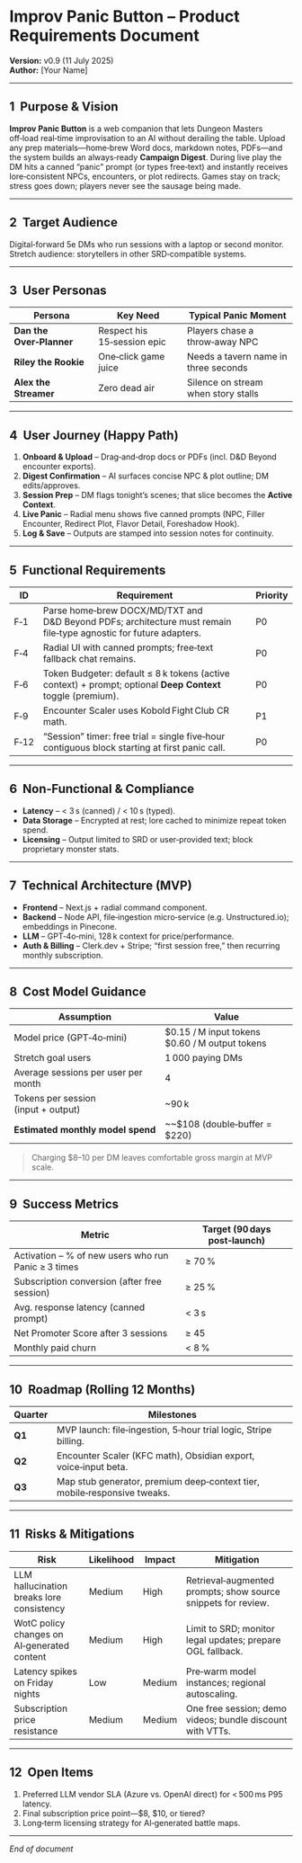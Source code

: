 # Improv Panic Button – Product Requirements Document  
**Version:** v0.9 (11 July 2025)  
**Author:** [Your Name]

---

## 1  Purpose & Vision  
**Improv Panic Button** is a web companion that lets Dungeon Masters off‑load real‑time improvisation to an AI without derailing the table. Upload any prep materials—home‑brew Word docs, markdown notes, PDFs—and the system builds an always‑ready **Campaign Digest**. During live play the DM hits a canned “panic” prompt (or types free‑text) and instantly receives lore‑consistent NPCs, encounters, or plot redirects. Games stay on track; stress goes down; players never see the sausage being made.

---

## 2  Target Audience  
Digital‑forward 5e DMs who run sessions with a laptop or second monitor. Stretch audience: storytellers in other SRD‑compatible systems.

---

## 3  User Personas  

| Persona             | Key Need                     | Typical Panic Moment                           |
|---------------------|------------------------------|------------------------------------------------|
| **Dan the Over‑Planner** | Respect his 15‑session epic | Players chase a throw‑away NPC                 |
| **Riley the Rookie**    | One‑click game juice        | Needs a tavern name in three seconds           |
| **Alex the Streamer**   | Zero dead air               | Silence on stream when story stalls            |

---

## 4  User Journey (Happy Path)  

1. **Onboard & Upload** – Drag‑and‑drop docs or PDFs (incl. D&D Beyond encounter exports).  
2. **Digest Confirmation** – AI surfaces concise NPC & plot outline; DM edits/approves.  
3. **Session Prep** – DM flags tonight’s scenes; that slice becomes the **Active Context**.  
4. **Live Panic** – Radial menu shows five canned prompts (NPC, Filler Encounter, Redirect Plot, Flavor Detail, Foreshadow Hook).  
5. **Log & Save** – Outputs are stamped into session notes for continuity.

---

## 5  Functional Requirements  

| ID   | Requirement                                                                                                            | Priority |
|------|------------------------------------------------------------------------------------------------------------------------|----------|
| F‑1  | Parse home‑brew DOCX/MD/TXT and D&D Beyond PDFs; architecture must remain file‑type agnostic for future adapters.      | P0       |
| F‑4  | Radial UI with canned prompts; free‑text fallback chat remains.                                                        | P0       |
| F‑6  | Token Budgeter: default ≤ 8 k tokens (active context) + prompt; optional **Deep Context** toggle (premium).            | P0       |
| F‑9  | Encounter Scaler uses Kobold Fight Club CR math.                                                                       | P1       |
| F‑12 | “Session” timer: free trial = single five‑hour contiguous block starting at first panic call.                          | P0       |

---

## 6  Non‑Functional & Compliance  

* **Latency** – \< 3 s (canned) / \< 10 s (typed).  
* **Data Storage** – Encrypted at rest; lore cached to minimize repeat token spend.  
* **Licensing** – Output limited to SRD or user‑provided text; block proprietary monster stats.  

---

## 7  Technical Architecture (MVP)  

* **Frontend** – Next.js + radial command component.  
* **Backend** – Node API, file‑ingestion micro‑service (e.g. Unstructured.io); embeddings in Pinecone.  
* **LLM** – GPT‑4o‑mini, 128 k context for price/performance.  
* **Auth & Billing** – Clerk.dev + Stripe; “first session free,” then recurring monthly subscription.  

---

## 8  Cost Model Guidance  

| Assumption                               | Value                          |
|------------------------------------------|--------------------------------|
| Model price (GPT‑4o‑mini)                | \$0.15 / M input tokens<br>\$0.60 / M output tokens |
| Stretch goal users                       | 1 000 paying DMs               |
| Average sessions per user per month      | 4                              |
| Tokens per session (input + output)      | ~90 k                          |
| **Estimated monthly model spend**        | ~~\$108 (double‑buffer = \$220) |


> Charging \$8–10 per DM leaves comfortable gross margin at MVP scale.

---

## 9  Success Metrics  

| Metric                                              | Target (90 days post‑launch) |
|-----------------------------------------------------|------------------------------|
| Activation – % of new users who run Panic ≥ 3 times | ≥ 70 %                       |
| Subscription conversion (after free session)        | ≥ 25 %                       |
| Avg. response latency (canned prompt)               | \< 3 s                       |
| Net Promoter Score after 3 sessions                 | ≥ 45                         |
| Monthly paid churn                                  | \< 8 %                       |

---

## 10  Roadmap (Rolling 12 Months)  

| Quarter | Milestones                                                                        |
|---------|-----------------------------------------------------------------------------------|
| **Q1**  | MVP launch: file‑ingestion, 5‑hour trial logic, Stripe billing.                    |
| **Q2**  | Encounter Scaler (KFC math), Obsidian export, voice‑input beta.                   |
| **Q3**  | Map stub generator, premium deep‑context tier, mobile‑responsive tweaks.          |

---

## 11  Risks & Mitigations  

| Risk                                        | Likelihood | Impact | Mitigation                                                     |
|---------------------------------------------|------------|--------|----------------------------------------------------------------|
| LLM hallucination breaks lore consistency   | Medium     | High   | Retrieval‑augmented prompts; show source snippets for review.  |
| WotC policy changes on AI‑generated content | Medium     | High   | Limit to SRD; monitor legal updates; prepare OGL fallback.     |
| Latency spikes on Friday nights             | Low        | Medium | Pre‑warm model instances; regional autoscaling.                |
| Subscription price resistance               | Medium     | Medium | One free session; demo videos; bundle discount with VTTs.      |

---

## 12  Open Items  

1. Preferred LLM vendor SLA (Azure vs. OpenAI direct) for \< 500 ms P95 latency.  
2. Final subscription price point—\$8, \$10, or tiered?  
3. Long‑term licensing strategy for AI‑generated battle maps.  

---

*End of document*

